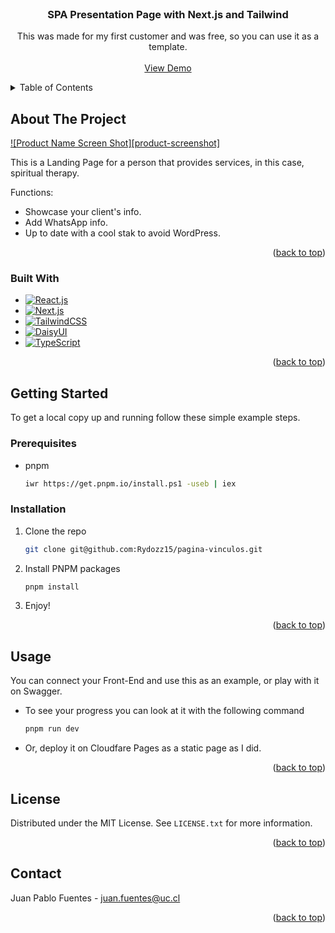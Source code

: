 <!-- PROJECT LOGO -->
<br />
<div align="center">
  <h3 align="center">SPA Presentation Page with Next.js and Tailwind</h3>

  <p align="center">
    This was made for my first customer and was free, so you can use it as a template.
    <br />
    <br />
    <a href="https://terapiasvinculos.cl/">View Demo</a>
  </p>
</div>



<!-- TABLE OF CONTENTS -->
<details>
  <summary>Table of Contents</summary>
  <ol>
    <li>
      <a href="#about-the-project">About The Project</a>
      <ul>
        <li><a href="#built-with">Built With</a></li>
      </ul>
    </li>
    <li>
      <a href="#getting-started">Getting Started</a>
      <ul>
        <li><a href="#prerequisites">Prerequisites</a></li>
        <li><a href="#installation">Installation</a></li>
      </ul>
    </li>
    <li><a href="#usage">Usage</a></li>
    <li><a href="#license">License</a></li>
    <li><a href="#contact">Contact</a></li>
  </ol>
</details>



<!-- ABOUT THE PROJECT -->
## About The Project

[![Product Name Screen Shot][product-screenshot]](https://terapiasvinculos.cl/)

This is a Landing Page for a person that provides services, in this case, spiritual therapy.

Functions:
* Showcase your client's info.
* Add WhatsApp info.
* Up to date with a cool stak to avoid WordPress.

<p align="right">(<a href="#readme-top">back to top</a>)</p>



### Built With

* [![React.js][react.js-bdg]][react.js-url]
* [![Next.js][next.js-bdg]][next.js-url]
* [![TailwindCSS][tailwind-bdg]][tailwind-url]
* [![DaisyUI][daisyUI-bdg]][daisyUI-url]
* [![TypeScript][typescript-bdg]][typescript-url]

<p align="right">(<a href="#readme-top">back to top</a>)</p>



<!-- GETTING STARTED -->
## Getting Started

To get a local copy up and running follow these simple example steps.

### Prerequisites

* pnpm
  ```sh
  iwr https://get.pnpm.io/install.ps1 -useb | iex
  ```

### Installation

1. Clone the repo
   ```sh
   git clone git@github.com:Rydozz15/pagina-vinculos.git
   ```
2. Install PNPM packages
   ```sh
   pnpm install
   ```
3. Enjoy!
<p align="right">(<a href="#readme-top">back to top</a>)</p>



<!-- USAGE EXAMPLES -->
## Usage

You can connect your Front-End and use this as an example, or play with it on Swagger.
* To see your progress you can look at it with the following command
   ```sh
   pnpm run dev
   ```
* Or, deploy it on Cloudfare Pages as a static page as I did.

<p align="right">(<a href="#readme-top">back to top</a>)</p>


<!-- LICENSE -->
## License

Distributed under the MIT License. See `LICENSE.txt` for more information.

<p align="right">(<a href="#readme-top">back to top</a>)</p>



<!-- CONTACT -->
## Contact

Juan Pablo Fuentes - [juan.fuentes@uc.cl](mailto:juan.fuentes@uc.cl)

<p align="right">(<a href="#readme-top">back to top</a>)</p>


<!-- MARKDOWN LINKS & IMAGES -->
<!-- https://www.markdownguide.org/basic-syntax/#reference-style-links -->
[react.js-bdg]: https://img.shields.io/badge/React-20232A?style=for-the-badge&logo=react&logoColor=61DAFB
[react.js-url]: https://reactjs.org/
[next.js-bdg]: https://img.shields.io/badge/next.js-000000?style=for-the-badge&logo=nextdotjs&logoColor=white
[next.js-url]: https://nextjs.org/
[tailwind-bdg]: https://img.shields.io/badge/Tailwind_CSS-38B2AC?style=for-the-badge&logo=tailwind-css&logoColor=white
[tailwind-url]: https://tailwindcss.com/
[daisyUI-bdg]: https://img.shields.io/badge/daisyUI-1ad1a5?style=for-the-badge&logo=daisyui&logoColor=white
[daisyUI-url]: https://daisyui.com/
[typescript-bdg]: https://img.shields.io/badge/TypeScript-007ACC?style=for-the-badge&logo=typescript&logoColor=white
[typescript-url]: https://www.typescriptlang.org/
